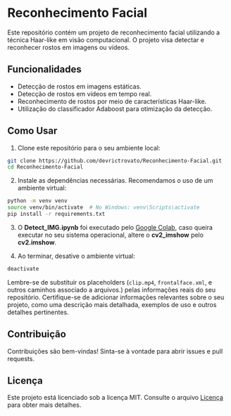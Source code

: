 # Reconhecimento Facial

Este repositório contém um projeto de reconhecimento facial utilizando a técnica Haar-like em visão computacional. O projeto visa detectar e reconhecer rostos em imagens ou vídeos.

## Funcionalidades

- Detecção de rostos em imagens estáticas.
- Detecção de rostos em vídeos em tempo real.
- Reconhecimento de rostos por meio de características Haar-like.
- Utilização do classificador Adaboost para otimização da detecção.

## Como Usar

1. Clone este repositório para o seu ambiente local:

```bash
git clone https://github.com/devrictrovato/Reconhecimento-Facial.git
cd Reconhecimento-Facial
```

2. Instale as dependências necessárias. Recomendamos o uso de um ambiente virtual:

```bash
python -m venv venv
source venv/bin/activate  # No Windows: venv\Scripts\activate
pip install -r requirements.txt
```

3. O **Detect_IMG.ipynb** foi executado pelo [Google Colab](https://colab.research.google.com), caso queira executar no seu sistema operacional, altere o **cv2_imshow** pelo **cv2.imshow**.

4. Ao terminar, desative o ambiente virtual:

```bash
deactivate
```

Lembre-se de substituir os placeholders (`clip.mp4`, `frontalface.xml`, e outros caminhos associado a arquivos.) pelas informações reais do seu repositório. Certifique-se de adicionar informações relevantes sobre o seu projeto, como uma descrição mais detalhada, exemplos de uso e outros detalhes pertinentes.

## Contribuição

Contribuições são bem-vindas! Sinta-se à vontade para abrir issues e pull requests.

## Licença

Este projeto está licenciado sob a licença MIT. Consulte o arquivo [Licença](https://github.com/devrictrovato/Reconhecimento-Facial/blob/main/LICENSE) para obter mais detalhes.
```